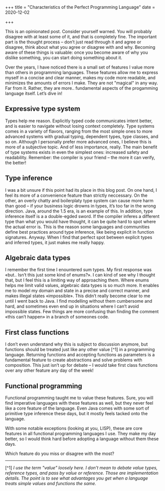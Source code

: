 +++
title = "Characteristics of the Perfect Programming Language"
date = 2020-12-02

+++

This is an opinionated post. Consider yourself warned. You will probably disagree with at least some of it, and that is completely fine. The important part is the thought process – don’t just read through it and agree or disagree, think about what you agree or disagree with and why. Becoming aware of these things is valuable: once you become aware of why you dislike something, you can start doing something about it.

<!-- more -->

Over the years, I have noticed there is a small set of features I value more than others in programming languages. These features allow me to express myself in a concise and clear manner, makes my code more readable, and minimizes the amounts of errors I make. They are not "magical" in any way. Far from it. Rather, they are more.. fundamental aspects of the progamming language itself. Let’s dive in!

## Expressive type system

Types help me reason. Explicitly typed code communicates intent better, and is easier to navigate without losing context completely. Type systems comes in a variety of flavors, ranging from the most simple ones to more advanced systems with gradual typing, dependent types, type classes, and so on. Although I personally prefer more advanced ones, I believe this is more of a subjective topic. And of less importance, really. The main benefit of type systems exists in even the simplest ones: increased safety and readability. Remember: the compiler is your friend – the more it can verify, the better!

## Type inference

I was a bit unsure if this point had its place in this blog post. On one hand, I feel its more of a convenience feature than strictly neccessary. On the other, an overly chatty and boilerplaty type system can cause more harm than good – if your business logic drowns in types, it’s too far in the wrong direction. Java, around the 1.5 era, is an example of this. In addition, type inference itself is a a double-egded sword. If the compiler inferes a different type than what you would have thought, it can be quite hard to spot where the actual error is. This is the reason some languages and communities define best practices around type inference, like being explicit in function signatures. Anyway. When I find that perfect spot between explicit types and inferred types, it just makes me really happy.

## Algebraic data types

I remember the first time I enountered sum types. My first response was «but.. Isn’t this just some kind of enums?». I can kind of see why I thought that, but I feel this is a limiting way of approaching them. Where enums helps me limit valid values, algebraic data types is so much more. It enables me to model my domain and state in a precise and correct manner, and makes illegal states «impossible». This didn’t really become clear to me until I went back to Java. I find modelling without them cumbersome and hard, and sometimes even end up in situations where I can’t avoid impossible states. Few things are more confusing than finding the comment «this can’t happen» in a branch of someones code.

## First class functions

I don’t even understand why this is subject to discussion anymore, but functions should be treated just like any other value [^1] in a programming language. Returning functions and accepting functions as parameters is a fundamental feature to create abstractions and solve problems with composition. This just isn’t up for debate – I would take first class functions over any other feature any day of the week!

## Functional programming

Functional programming taught me to value these features. Sure, you will find imperative languages with these features as well, but they never feel like a core feature of the language. Even Java comes with some sort of primitive type inference these days, but it mostly feels tacked onto the language.

With some notable exceptions (looking at you, LISP), these are core features in all functional programming languages I use. They make my day better, so I would think hard before adopting a language without them these days.

Which feature do you miss or disagree with the most?

---

[^1] _I use the term "value" loosely here. I don’t mean to debate value types, reference types, and pass by value or reference. Those are implementation details. The point is to see what advantages you get when a language treats simple values and functions the same._
